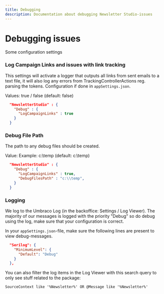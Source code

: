 ```yaml
---
title: Debugging
description: Documentation about debugging Newsletter Studio-issues
---
```

# Debugging issues

Some configuration settings

### Log Campaign Links and issues with link tracking
This settings will activate a logger that outputs all links from sent emails to a text file, it will also log any errors from TrackingControllerActions reg. parsing the tokens. Configuration if done in `appSettings.json`.

Values: true / false (default: false)

```json
  "NewsletterStudio" : {    
    "Debug" : {
      "LogCampaignLinks" : true
    }
  }
```

### Debug File Path
The path to any debug files should be created.

Value: Example: c:\temp (default: c:\temp)
```json
  "NewsletterStudio" : {    
    "Debug" : {
      "LogCampaignLinks" : true,
      "DebugFilesPath" : "c:\\temp",
    }
  }
```

### Logging
We log to the Umbraco Log (in the backoffice: Settings / Log Viewer). The majority of our messages is logged with the priority "Debug" so do debug using the log, make sure that your configuration is correct.

In your `appSettings.json`-file, make sure the following lines are present to view debug-messages.

```json
  "Serilog": {
    "MinimumLevel": {
      "Default": "Debug"
    }
  },
```


You can also filter the log items in the Log Viewer with this search query to only see stuff related to the package:

```xml
SourceContext like '%Newsletter%' OR @Message like '%Newsletter%'
```